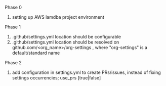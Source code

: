 Phase 0
1. setting up AWS lamdba project environment

Phase 1
1. .github/settings.yml location should be configurable
2. .github/settings.yml location should be resolved on github.com/<org_name>/org-settings , where "org-settings" is a default/standard name

Phase 2
1. add configuration in settings.yml to create PRs/issues, instead of fixing settings occurrencies; use_prs [true|false]